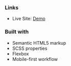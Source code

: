 
### Links

- Live Site: [Demo](https://rating-component-orcin.vercel.app/)

### Built with

- Semantic HTML5 markup
- SCSS properties
- Flexbox
- Mobile-first workflow


 
